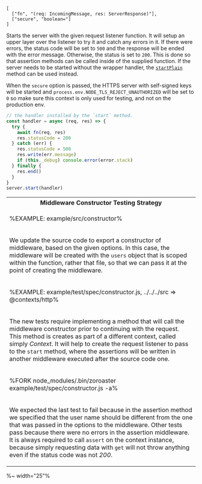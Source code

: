 ```### start => Tester
[
  ["fn", "(req: IncomingMessage, res: ServerResponse)"],
  ["secure", "boolean="]
]
```

Starts the server with the given request listener function. It will setup an upper layer over the listener to try it and catch any errors in it. If there were errors, the status code will be set to `500` and the response will be ended with the error message. Otherwise, the status is set to `200`. This is done so that assertion methods can be called inside of the supplied function. If the server needs to be started without the wrapper handler, the [`startPlain`](#startplainfn-req-incomingmessage-res-serverresponsesecure-boolean-tester) method can be used instead.

When the `secure` option is passed, the HTTPS server with self-signed keys will be started and `process.env.NODE_TLS_REJECT_UNAUTHORIZED` will be set to `0` so make sure this context is only used for testing, and not on the production env.

```js
// the handler installed by the `start` method.
const handler = async (req, res) => {
  try {
    await fn(req, res)
    res.statusCode = 200
  } catch (err) {
    res.statusCode = 500
    res.write(err.message)
    if (this._debug) console.error(error.stack)
  } finally {
    res.end()
  }
}
server.start(handler)
```

<table>
<tr><th>Middleware Constructor Testing Strategy</th></tr>
<!-- block-start -->
<tr><td>

%EXAMPLE: example/src/constructor%
</td></tr>
<tr><td><md2html>

We update the source code to export a constructor of middleware, based on the given options. In this case, the middleware will be created with the `users` object that is scoped within the function, rather that file, so that we can pass it at the point of creating the middleware.
</md2html></td></tr>
<!-- /block-end -->
<!-- block-start -->
<tr><td>

%EXAMPLE: example/test/spec/constructor.js, ../../../src => @contexts/http%
</td></tr>
<tr><td><md2html>

The new tests require implementing a method that will call the middleware constructor prior to continuing with the request. This method is creates as part of a different context, called simply _Context_. It will help to create the request listener to pass to the `start` method, where the assertions will be written in another middleware executed after the source code one.
</md2html></td></tr>
<!-- /block-end -->
<!-- block-start -->
<tr><td>

%FORK node_modules/.bin/zoroaster example/test/spec/constructor.js -a%
</td></tr>
<tr><td><md2html>

We expected the last test to fail because in the assertion method we specified that the user name should be different from the one that was passed in the options to the middleware. Other tests pass because there were no errors in the assertion middleware. It is always required to call `assert` on the context instance, because simply requesting data with `get` will not throw anything even if the status code was not _200_.
</md2html></td></tr>
<!-- /block-end -->
</table>

%~ width="25"%